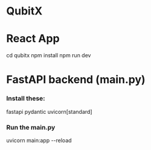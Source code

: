 # QubitX

# React App
cd qubitx
npm install
npm run dev

# FastAPI backend (main.py)

### Install these:
fastapi
pydantic
uvicorn[standard]

### Run the main.py
uvicorn main:app --reload
